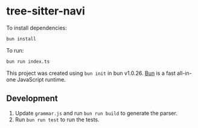 # tree-sitter-navi

To install dependencies:

```bash
bun install
```

To run:

```bash
bun run index.ts
```

This project was created using `bun init` in bun v1.0.26. [Bun](https://bun.sh) is a fast all-in-one JavaScript runtime.

## Development

1. Update `grammar.js` and run `bun run build` to generate the parser.
2. Run `bun run test` to run the tests.
